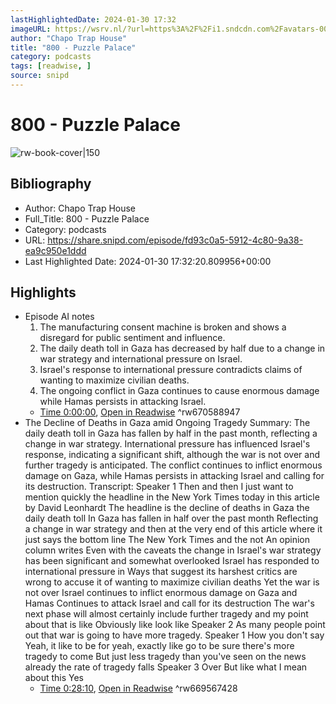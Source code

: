 ```yaml
---
lastHighlightedDate: 2024-01-30 17:32
imageURL: https://wsrv.nl/?url=https%3A%2F%2Fi1.sndcdn.com%2Favatars-000230770726-ib4tc4-original.jpg&w=100&h=100
author: "Chapo Trap House"
title: "800 - Puzzle Palace"
category: podcasts
tags: [readwise, ]
source: snipd
---
```

# 800 - Puzzle Palace

![rw-book-cover|150](https://wsrv.nl/?url=https%3A%2F%2Fi1.sndcdn.com%2Favatars-000230770726-ib4tc4-original.jpg&w=100&h=100)

## Bibliography
- Author: Chapo Trap House
- Full_Title: 800 - Puzzle Palace
- Category: podcasts
- URL: https://share.snipd.com/episode/fd93c0a5-5912-4c80-9a38-ea9c950e1ddd
- Last Highlighted Date: 2024-01-30 17:32:20.809956+00:00

## Highlights
- Episode AI notes
  1. The manufacturing consent machine is broken and shows a disregard for public sentiment and influence.
  2. The daily death toll in Gaza has decreased by half due to a change in war strategy and international pressure on Israel.
  3. Israel's response to international pressure contradicts claims of wanting to maximize civilian deaths.
  4. The ongoing conflict in Gaza continues to cause enormous damage while Hamas persists in attacking Israel.
    - [Time 0:00:00](https://share.snipd.com/episode-takeaways/f9b073de-c65c-4601-bee5-d742a20aeeea), [Open in Readwise](https://readwise.io/open/670588947)
^rw670588947
- The Decline of Deaths in Gaza amid Ongoing Tragedy
  Summary:
  The daily death toll in Gaza has fallen by half in the past month, reflecting a change in war strategy.
  International pressure has influenced Israel's response, indicating a significant shift, although the war is not over and further tragedy is anticipated. The conflict continues to inflict enormous damage on Gaza, while Hamas persists in attacking Israel and calling for its destruction.
  Transcript:
  Speaker 1
  Then and then I just want to mention quickly the headline in the New York Times today in this article by David Leonhardt The headline is the decline of deaths in Gaza the daily death toll In Gaza has fallen in half over the past month Reflecting a change in war strategy and then at the very end of this article where it just says the bottom line The New York Times and the not An opinion column writes Even with the caveats the change in Israel's war strategy has been significant and somewhat overlooked Israel has responded to international pressure in Ways that suggest its harshest critics are wrong to accuse it of wanting to maximize civilian deaths Yet the war is not over Israel continues to inflict enormous damage on Gaza and Hamas Continues to attack Israel and call for its destruction The war's next phase will almost certainly include further tragedy and my point about that is like Obviously like look like
  Speaker 2
  As many people point out that war is going to have more tragedy.
  Speaker 1
  How you don't say Yeah, it like to be for yeah, exactly like go to be sure there's more tragedy to come But just less tragedy than you've seen on the news already the rate of tragedy falls
  Speaker 3
  Over But like what I mean about this Yes
    - [Time 0:28:10](https://share.snipd.com/snip/686844b0-16e5-478d-a00f-f08c97d04363), [Open in Readwise](https://readwise.io/open/669567428)
^rw669567428


